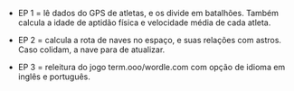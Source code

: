 - EP 1 = lê dados do GPS de atletas, e os divide em batalhões. Também calcula a idade de aptidão física e velocidade média de cada atleta.

- EP 2 = calcula a rota de naves no espaço, e suas relações com astros. Caso colidam, a nave para de atualizar. 

- EP 3 = releitura do jogo term.ooo/wordle.com com opção de idioma em inglês e português.
